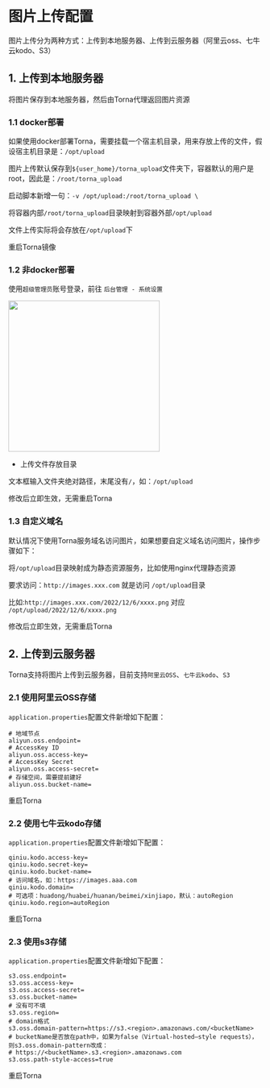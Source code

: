 # 图片上传配置

图片上传分为两种方式：上传到本地服务器、上传到云服务器（阿里云oss、七牛云kodo、S3）

## 1. 上传到本地服务器

将图片保存到本地服务器，然后由Torna代理返回图片资源

### 1.1 docker部署

如果使用docker部署Torna，需要挂载一个宿主机目录，用来存放上传的文件，假设宿主机目录是：`/opt/upload`

图片上传默认保存到`${user_home}/torna_upload`文件夹下，容器默认的用户是root，因此是：`/root/torna_upload`

启动脚本新增一句：`-v /opt/upload:/root/torna_upload \`

将容器内部`/root/torna_upload`目录映射到容器外部`/opt/upload`

文件上传实际将会存放在`/opt/upload`下

重启Torna镜像

### 1.2 非docker部署

使用`超级管理员`账号登录，前往 `后台管理 - 系统设置`

<img src="./static/help/images/upload.png" style="height: 300px" />

- 上传文件存放目录

文本框输入文件夹绝对路径，末尾没有`/`，如：`/opt/upload`

修改后立即生效，无需重启Torna

### 1.3 自定义域名

默认情况下使用Torna服务域名访问图片，如果想要自定义域名访问图片，操作步骤如下：

将`/opt/upload`目录映射成为静态资源服务，比如使用nginx代理静态资源

要求访问：`http://images.xxx.com` 就是访问 `/opt/upload`目录

比如:`http://images.xxx.com/2022/12/6/xxxx.png` 对应 `/opt/upload/2022/12/6/xxxx.png`

修改后立即生效，无需重启Torna

## 2. 上传到云服务器

Torna支持将图片上传到云服务器，目前支持`阿里云OSS`、`七牛云kodo`、`S3`

### 2.1 使用阿里云OSS存储

`application.properties`配置文件新增如下配置：

```
# 地域节点
aliyun.oss.endpoint=
# AccessKey ID
aliyun.oss.access-key=
# AccessKey Secret
aliyun.oss.access-secret=
# 存储空间，需要提前建好
aliyun.oss.bucket-name=
```

重启Torna

### 2.2 使用七牛云kodo存储

`application.properties`配置文件新增如下配置：

```
qiniu.kodo.access-key=
qiniu.kodo.secret-key=
qiniu.kodo.bucket-name=
# 访问域名，如：https://images.aaa.com
qiniu.kodo.domain=
# 可选项：huadong/huabei/huanan/beimei/xinjiapo，默认：autoRegion
qiniu.kodo.region=autoRegion
```

重启Torna

### 2.3 使用s3存储

`application.properties`配置文件新增如下配置：

```
s3.oss.endpoint=
s3.oss.access-key=
s3.oss.access-secret=
s3.oss.bucket-name=
# 没有可不填
s3.oss.region=
# domain格式
s3.oss.domain-pattern=https://s3.<region>.amazonaws.com/<bucketName>
# bucketName是否放在path中，如果为false（Virtual-hosted–style requests），则s3.oss.domain-pattern改成：
# https://<bucketName>.s3.<region>.amazonaws.com
s3.oss.path-style-access=true
```

重启Torna
